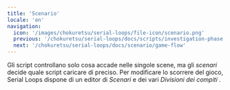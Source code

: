 ```yaml
---
title: 'Scenario'
locale: 'en'
navigation:
  icon: '/images/chokuretsu/serial-loops/file-icon/scenario.png'
  previous: '/chokuretsu/serial-loops/docs/scripts/investigation-phase'
  next: '/chokuretsu/serial-loops/docs/scenario/game-flow'
---
```


Gli script controllano solo cosa accade nelle singole scene, ma gli _scenari_ decide quale script caricare di preciso.
Per modificare lo scorrere del gioco, Serial Loops dispone di un editor di _Scenari_ e dei vari _Divisioni dei compiti_ .